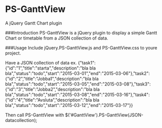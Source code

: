 # PS-GanttView
A jQuery Gantt Chart plugin


###Introduction
PS-GanttView is a jQuery plugin to display a simple Gantt Chart or timetable from a JSON collection of data.


###Usage
Include jQuery.PS-GanttView.js and PS-GanttView.css to youre project.

Have a JSON collection of data ex.
{"task1":{"id":"1","title":"starta","description":"bla bla bla","status":"todo","start":"2015-03-01","end":"2015-03-06"},"task2":{"id":"2","title":"Jobba1","description":"bla bla bla","status":"todo","start":"2015-03-05","end":"2015-03-08"},"task3":{"id":"3","title":"Jobba2","description":"bla bla bla","status":"todo","start":"2015-03-08","end":"2015-03-16"},"task4":{"id":"4","title":"Avsluta","description":"bla bla bla","status":"todo","start":"2015-03-12","end":"2015-03-17"}}

Then call PS-GanttView with
$('#GanttView').PS-GanttView(JSON-datacollection);

